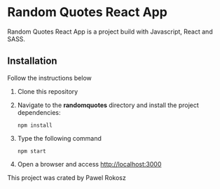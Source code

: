 # Random Quotes React App

Random Quotes React App is a project build with Javascript, React and SASS.

## Installation

Follow the instructions below

1. Clone this repository

1. Navigate to the **randomquotes** directory and install the project dependencies:

    ```
    npm install
    ```

1. Type the following command

    ```
    npm start
    ```


1. Open a browser and access [http://localhost:3000](http://localhost:3000)

This project was crated by Pawel Rokosz
